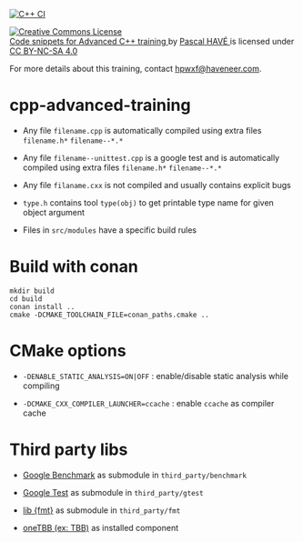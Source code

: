 [![C++ CI](https://github.com/haveneer/cpp-advanced-training/workflows/C++%20CI/badge.svg)](https://github.com/haveneer/cpp-advanced-training/actions) 

<p xmlns:dct="http://purl.org/dc/terms/" xmlns:cc="http://creativecommons.org/ns#" class="license-text">
    <a rel="license" href="https://creativecommons.org/licenses/by-nc-sa/4.0">
        <img alt="Creative Commons License" style="border-width:0" src="https://i.creativecommons.org/l/by-nc-sa/4.0/88x31.png" />
    </a><br>
    <a rel="cc:attributionURL" property="dct:title" href="https://github.com/haveneer/cpp-advanced-training">
        Code snippets for Advanced C++ training
    </a>
    by 
    <a rel="cc:attributionURL dct:creator" property="cc:attributionName" href="mailto:hpwxf@haveneer.com">
        Pascal HAVÉ
    </a> is licensed under 
    <a rel="license" href="https://creativecommons.org/licenses/by-nc-sa/4.0">CC BY-NC-SA 4.0</a>
</p>

For more details about this training, contact [hpwxf@haveneer.com](mailto:hpwxf@haveneer.com).

# cpp-advanced-training

* Any file `filename.cpp` is automatically compiled using extra files `filename.h*` `filename--*.*`

* Any file `filename--unittest.cpp` is a google test and is automatically compiled using extra files `filename.h*` `filename--*.*`

* Any file `filaname.cxx` is not compiled and usually contains explicit bugs 

* `type.h` contains tool `type(obj)` to get printable type name for given object argument

* Files in `src/modules` have a specific build rules

# Build with conan

```
mkdir build
cd build 
conan install ..
cmake -DCMAKE_TOOLCHAIN_FILE=conan_paths.cmake ..
```


# CMake options

* `-DENABLE_STATIC_ANALYSIS=ON|OFF` : enable/disable static analysis while compiling
 
* `-DCMAKE_CXX_COMPILER_LAUNCHER=ccache` : enable `ccache` as compiler cache

# Third party libs

* [Google Benchmark](https://github.com/google/benchmark.git) as submodule in `third_party/benchmark`

* [Google Test](https://github.com/google/googletest.git) as submodule in `third_party/gtest`

* [lib {fmt}](https://github.com/fmtlib/fmt.git) as submodule in `third_party/fmt`

* [oneTBB (ex: TBB)](https://github.com/oneapi-src/oneTBB) as installed component